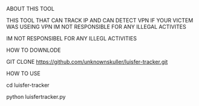 ABOUT THIS TOOL

THIS TOOL THAT CAN TRACK IP AND CAN DETECT VPN IF YOUR VICTEM WAS USEING VPN IM NOT RESPONSIBLE FOR ANY ILLEGAL ACTIVITES

 IM NOT RESPONSIBEL FOR ANY ILLEGL ACTIVITIES

 HOW TO DOWNLODE 

 GIT CLONE https://github.com/unknownskuller/luisfer-tracker.git

 HOW TO USE 

 cd luisfer-tracker

 python luisfertracker.py

